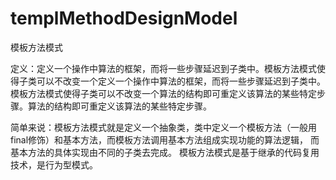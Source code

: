 # templMethodDesignModel
模板方法模式

定义：定义一个操作中算法的框架，而将一些步骤延迟到子类中。模板方法模式使得子类可以不改变一个定义一个操作中算法的框架，而将一些步骤延迟到子类中。
模板方法模式使得子类可以不改变一个算法的结构即可重定义该算法的某些特定步骤。算法的结构即可重定义该算法的某些特定步骤。

简单来说：模板方法模式就是定义一个抽象类，类中定义一个模板方法（一般用final修饰）和基本方法，而模板方法调用基本方法组成实现功能的算法逻辑，
而基本方法的具体实现由不同的子类去完成。
模板方法模式是基于继承的代码复用技术，是行为型模式。

